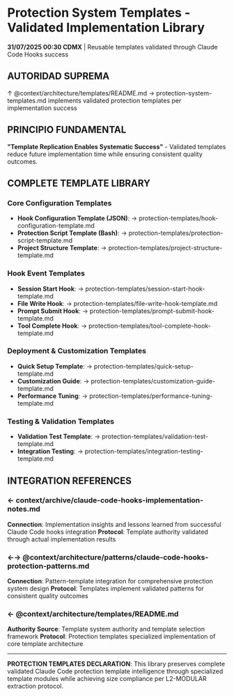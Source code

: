 # Protection System Templates - Validated Implementation Library

**31/07/2025 00:30 CDMX** | Reusable templates validated through Claude Code Hooks success

## AUTORIDAD SUPREMA
↑ @context/architecture/templates/README.md → protection-system-templates.md implements validated protection templates per implementation success

## PRINCIPIO FUNDAMENTAL
**"Template Replication Enables Systematic Success"** - Validated templates reduce future implementation time while ensuring consistent quality outcomes.

## COMPLETE TEMPLATE LIBRARY

### Core Configuration Templates
- **Hook Configuration Template (JSON)**: → protection-templates/hook-configuration-template.md
- **Protection Script Template (Bash)**: → protection-templates/protection-script-template.md
- **Project Structure Template**: → protection-templates/project-structure-template.md

### Hook Event Templates
- **Session Start Hook**: → protection-templates/session-start-hook-template.md
- **File Write Hook**: → protection-templates/file-write-hook-template.md
- **Prompt Submit Hook**: → protection-templates/prompt-submit-hook-template.md
- **Tool Complete Hook**: → protection-templates/tool-complete-hook-template.md

### Deployment & Customization Templates
- **Quick Setup Template**: → protection-templates/quick-setup-template.md
- **Customization Guide**: → protection-templates/customization-guide-template.md
- **Performance Tuning**: → protection-templates/performance-tuning-template.md

### Testing & Validation Templates
- **Validation Test Template**: → protection-templates/validation-test-template.md
- **Integration Testing**: → protection-templates/integration-testing-template.md

## INTEGRATION REFERENCES

### ← context/archive/claude-code-hooks-implementation-notes.md
**Connection**: Implementation insights and lessons learned from successful Claude Code hooks integration
**Protocol**: Template authority validated through actual implementation results

### ←→ @context/architecture/patterns/claude-code-hooks-protection-patterns.md
**Connection**: Pattern-template integration for comprehensive protection system design
**Protocol**: Templates implement validated patterns for consistent quality outcomes

### ← @context/architecture/templates/README.md
**Authority Source**: Template system authority and template selection framework
**Protocol**: Protection templates specialized implementation of core template architecture

---

**PROTECTION TEMPLATES DECLARATION**: This library preserves complete validated Claude Code protection template intelligence through specialized template modules while achieving size compliance per L2-MODULAR extraction protocol.